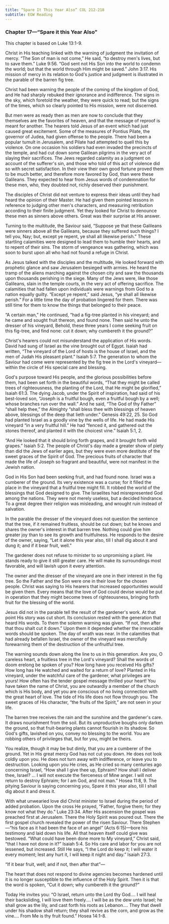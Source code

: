 ```yaml
---
title: “Spare It This Year Also” COL 212-218
subtitle: EGW Reading
---
```


### Chapter 17—“Spare it this Year Also”

This chapter is based on Luke 13:1-9.

Christ in His teaching linked with the warning of judgment the invitation of mercy. “The Son of man is not come,” He said, “to destroy men's lives, but to save them.” Luke 9:56. “God sent not His Son into the world to condemn the world; but that the world through Him might be saved.” John 3:17. His mission of mercy in its relation to God's justice and judgment is illustrated in the parable of the barren fig tree.

Christ had been warning the people of the coming of the kingdom of God, and He had sharply rebuked their ignorance and indifference. The signs in the sky, which foretold the weather, they were quick to read; but the signs of the times, which so clearly pointed to His mission, were not discerned.

But men were as ready then as men are now to conclude that they themselves are the favorites of heaven, and that the message of reproof is meant for another. The hearers told Jesus of an event which had just caused great excitement. Some of the measures of Pontius Pilate, the governor of Judea, had given offense to the people. There had been a popular tumult in Jerusalem, and Pilate had attempted to quell this by violence. On one occasion his soldiers had even invaded the precincts of the temple, and had cut down some Galilean pilgrims in the very act of slaying their sacrifices. The Jews regarded calamity as a judgment on account of the sufferer's sin, and those who told of this act of violence did so with secret satisfaction. In their view their own good fortune proved them to be much better, and therefore more favored by God, than were these Galileans. They expected to hear from Jesus words of condemnation for these men, who, they doubted not, richly deserved their punishment.

The disciples of Christ did not venture to express their ideas until they had heard the opinion of their Master. He had given them pointed lessons in reference to judging other men's characters, and measuring retribution according to their finite judgment. Yet they looked for Christ to denounce these men as sinners above others. Great was their surprise at His answer.

Turning to the multitude, the Saviour said, “Suppose ye that these Galileans were sinners above all the Galileans, because they suffered such things? I tell you, Nay; but, except ye repent, ye shall all likewise perish.” These startling calamities were designed to lead them to humble their hearts, and to repent of their sins. The storm of vengeance was gathering, which was soon to burst upon all who had not found a refuge in Christ.

As Jesus talked with the disciples and the multitude, He looked forward with prophetic glance and saw Jerusalem besieged with armies. He heard the tramp of the aliens marching against the chosen city and saw the thousands upon thousands perishing in the siege. Many of the Jews were, like those Galileans, slain in the temple courts, in the very act of offering sacrifice. The calamities that had fallen upon individuals were warnings from God to a nation equally guilty. “Except ye repent,” said Jesus, “ye shall all likewise perish.” For a little time the day of probation lingered for them. There was still time for them to know the things that belonged to their peace.

“A certain man,” He continued, “had a fig-tree planted in his vineyard; and he came and sought fruit thereon, and found none. Then said he unto the dresser of his vineyard, Behold, these three years I come seeking fruit on this fig-tree, and find none: cut it down; why cumbereth it the ground?”

Christ's hearers could not misunderstand the application of His words. David had sung of Israel as the vine brought out of Egypt. Isaiah had written, “The vineyard of the Lord of hosts is the house of Israel, and the men of Judah His pleasant plant.” Isaiah 5:7. The generation to whom the Saviour had come were represented by the fig tree in the Lord's vineyard—within the circle of His special care and blessing.

God's purpose toward His people, and the glorious possibilities before them, had been set forth in the beautiful words, “That they might be called trees of righteousness, the planting of the Lord, that He might be glorified,” Isaiah 61:3. The dying Jacob, under the Spirit of inspiration, had said of his best-loved son, “Joseph is a fruitful bough, even a fruitful bough by a well; whose branches run over the wall.” And he said, “The God of thy Father” “shall help thee,” the Almighty “shall bless thee with blessings of heaven above, blessings of the deep that lieth under.” Genesis 49:22, 25. So God had planted Israel as a goodly vine by the wells of life. He had made His vineyard “in a very fruitful hill.” He had “fenced it, and gathered out the stones thereof, and planted it with the choicest vine.” Isaiah 5:1, 2.

“And He looked that it should bring forth grapes, and it brought forth wild grapes.” Isaiah 5:2. The people of Christ's day made a greater show of piety than did the Jews of earlier ages, but they were even more destitute of the sweet graces of the Spirit of God. The precious fruits of character that made the life of Joseph so fragrant and beautiful, were not manifest in the Jewish nation.

God in His Son had been seeking fruit, and had found none. Israel was a cumberer of the ground. Its very existence was a curse; for it filled the place in the vineyard that a fruitful tree might fill. It robbed the world of the blessings that God designed to give. The Israelites had misrepresented God among the nations. They were not merely useless, but a decided hindrance. To a great degree their religion was misleading, and wrought ruin instead of salvation.

In the parable the dresser of the vineyard does not question the sentence that the tree, if it remained fruitless, should be cut down; but he knows and shares the owner's interest in that barren tree. Nothing could give him greater joy than to see its growth and fruitfulness. He responds to the desire of the owner, saying, “Let it alone this year also, till I shall dig about it and dung it; and if it bear fruit, well.”

The gardener does not refuse to minister to so unpromising a plant. He stands ready to give it still greater care. He will make its surroundings most favorable, and will lavish upon it every attention.

The owner and the dresser of the vineyard are one in their interest in the fig tree. So the Father and the Son were one in their love for the chosen people. Christ was saying to His hearers that increased opportunities would be given them. Every means that the love of God could devise would be put in operation that they might become trees of righteousness, bringing forth fruit for the blessing of the world.

Jesus did not in the parable tell the result of the gardener's work. At that point His story was cut short. Its conclusion rested with the generation that heard His words. To them the solemn warning was given. “If not, then after that thou shalt cut it down.” Upon them it depended whether the irrevocable words should be spoken. The day of wrath was near. In the calamities that had already befallen Israel, the owner of the vineyard was mercifully forewarning them of the destruction of the unfruitful tree.

The warning sounds down along the line to us in this generation. Are you, O careless heart, a fruitless tree in the Lord's vineyard? Shall the words of doom erelong be spoken of you? How long have you received His gifts? How long has He watched and waited for a return of love? Planted in His vineyard, under the watchful care of the gardener, what privileges are yours! How often has the tender gospel message thrilled your heart! You have taken the name of Christ, you are outwardly a member of the church which is His body, and yet you are conscious of no living connection with the great heart of love. The tide of His life does not flow through you. The sweet graces of His character, “the fruits of the Spirit,” are not seen in your life.

The barren tree receives the rain and the sunshine and the gardener's care. It draws nourishment from the soil. But its unproductive boughs only darken the ground, so that fruit-bearing plants cannot flourish in its shadow. So God's gifts, lavished on you, convey no blessing to the world. You are robbing others of privileges that, but for you, might be theirs.

You realize, though it may be but dimly, that you are a cumberer of the ground. Yet in His great mercy God has not cut you down. He does not look coldly upon you. He does not turn away with indifference, or leave you to destruction. Looking upon you He cries, as He cried so many centuries ago concerning Israel, “How shall I give thee up, Ephraim? How shall I deliver thee, Israel? ... I will not execute the fierceness of Mine anger. I will not return to destroy Ephraim; for I am God, and not man.” Hosea 11:8, 9. The pitying Saviour is saying concerning you, Spare it this year also, till I shall dig about it and dress it.

With what unwearied love did Christ minister to Israel during the period of added probation. Upon the cross He prayed, “Father, forgive them; for they know not what they do.” Luke 23:34. After His ascension the gospel was preached first at Jerusalem. There the Holy Spirit was poured out. There the first gospel church revealed the power of the risen Saviour. There Stephen—“his face as it had been the face of an angel” (Acts 6:15)—bore his testimony and laid down his life. All that heaven itself could give was bestowed. “What could have been done more to My vineyard,” Christ said, “that I have not done in it?” Isaiah 5:4. So His care and labor for you are not lessened, but increased. Still He says, “I the Lord do keep it; I will water it every moment; lest any hurt it, I will keep it night and day.” Isaiah 27:3.

“If it bear fruit, well; and if not, then after that”—

The heart that does not respond to divine agencies becomes hardened until it is no longer susceptible to the influence of the Holy Spirit. Then it is that the word is spoken, “Cut it down; why cumbereth it the ground?”

Today He invites you: “O Israel, return unto the Lord thy God.... I will heal their backsliding, I will love them freely.... I will be as the dew unto Israel; he shall grow as the lily, and cast forth his roots as Lebanon.... They that dwell under his shadow shall return; they shall revive as the corn, and grow as the vine.... From Me is thy fruit found.” Hosea 14:1-8.